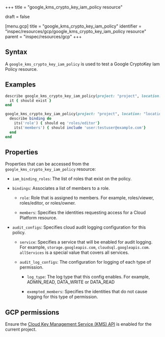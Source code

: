 +++
title = "google_kms_crypto_key_iam_policy resource"

draft = false


[menu.gcp]
title = "google_kms_crypto_key_iam_policy"
identifier = "inspec/resources/gcp/google_kms_crypto_key_iam_policy resource"
parent = "inspec/resources/gcp"
+++

## Syntax

A `google_kms_crypto_key_iam_policy` is used to test a Google CryptoKey Iam Policy resource.

## Examples

```ruby
describe google_kms_crypto_key_iam_policy(project: "project", location: "location", key_ring_name: "key_ring_name", crypto_key_name: "crypto_key_name") do
  it { should exist }
end

google_kms_crypto_key_iam_policy(project: "project", location: "location", key_ring_name: "key_ring_name", crypto_key_name: "crypto_key_name").bindings.each do |binding|
  describe binding do
    its('role') { should eq 'roles/editor'}
    its('members') { should include 'user:testuser@example.com'}
  end
end
```

## Properties

Properties that can be accessed from the `google_kms_crypto_key_iam_policy` resource:

  * `iam_binding_roles`: The list of roles that exist on the policy.

  * `bindings`: Associates a list of members to a role.

    * `role`: Role that is assigned to members. For example, roles/viewer, roles/editor, or roles/owner.

    * `members`: Specifies the identities requesting access for a Cloud Platform resource.

  * `audit_configs`: Specifies cloud audit logging configuration for this policy.

    * `service`: Specifies a service that will be enabled for audit logging. For example, `storage.googleapis.com`, `cloudsql.googleapis.com`. `allServices`  is a special value that covers all services.

    * `audit_log_configs`: The configuration for logging of each type of permission.

      * `log_type`: The log type that this config enables. For example, ADMIN_READ, DATA_WRITE or DATA_READ

      * `exempted_members`: Specifies the identities that do not cause logging for this type of permission.



## GCP permissions

Ensure the [Cloud Key Management Service (KMS) API](https://console.cloud.google.com/apis/library/cloudkms.googleapis.com/) is enabled for the current project.

